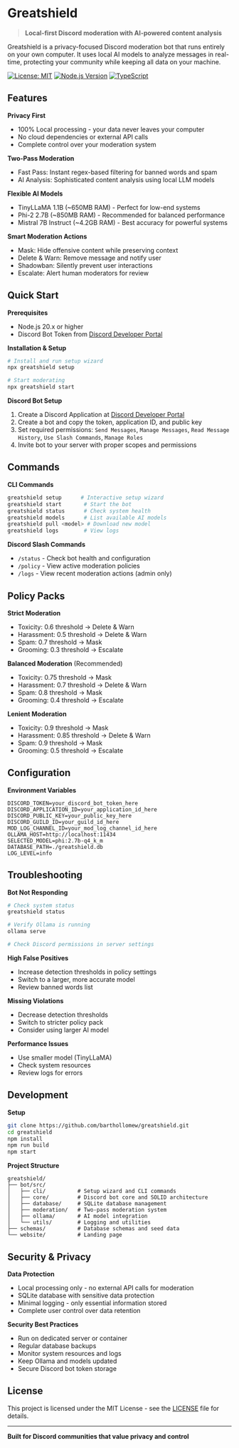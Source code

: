 # Greatshield

> **Local-first Discord moderation with AI-powered content analysis**

Greatshield is a privacy-focused Discord moderation bot that runs entirely on your own computer. It uses local AI models to analyze messages in real-time, protecting your community while keeping all data on your machine.

[![License: MIT](https://img.shields.io/badge/License-MIT-blue.svg)](https://opensource.org/licenses/MIT)
[![Node.js Version](https://img.shields.io/badge/node-%3E%3D20.0.0-green)](https://nodejs.org/)
[![TypeScript](https://img.shields.io/badge/TypeScript-Ready-blue.svg)](https://www.typescriptlang.org/)

## Features

**Privacy First**
- 100% Local processing - your data never leaves your computer
- No cloud dependencies or external API calls
- Complete control over your moderation system

**Two-Pass Moderation**
- Fast Pass: Instant regex-based filtering for banned words and spam
- AI Analysis: Sophisticated content analysis using local LLM models

**Flexible AI Models**
- TinyLLaMA 1.1B (~650MB RAM) - Perfect for low-end systems
- Phi-2 2.7B (~850MB RAM) - Recommended for balanced performance  
- Mistral 7B Instruct (~4.2GB RAM) - Best accuracy for powerful systems

**Smart Moderation Actions**
- Mask: Hide offensive content while preserving context
- Delete & Warn: Remove message and notify user
- Shadowban: Silently prevent user interactions  
- Escalate: Alert human moderators for review

## Quick Start

**Prerequisites**
- Node.js 20.x or higher
- Discord Bot Token from [Discord Developer Portal](https://discord.com/developers/applications)

**Installation & Setup**
```bash
# Install and run setup wizard
npx greatshield setup

# Start moderating
npx greatshield start
```

**Discord Bot Setup**
1. Create a Discord Application at [Discord Developer Portal](https://discord.com/developers/applications)
2. Create a bot and copy the token, application ID, and public key
3. Set required permissions: `Send Messages`, `Manage Messages`, `Read Message History`, `Use Slash Commands`, `Manage Roles`
4. Invite bot to your server with proper scopes and permissions

## Commands

**CLI Commands**
```bash
greatshield setup      # Interactive setup wizard
greatshield start       # Start the bot
greatshield status      # Check system health
greatshield models      # List available AI models
greatshield pull <model> # Download new model
greatshield logs        # View logs
```

**Discord Slash Commands**
- `/status` - Check bot health and configuration
- `/policy` - View active moderation policies
- `/logs` - View recent moderation actions (admin only)

## Policy Packs

**Strict Moderation**
- Toxicity: 0.6 threshold → Delete & Warn
- Harassment: 0.5 threshold → Delete & Warn
- Spam: 0.7 threshold → Mask
- Grooming: 0.3 threshold → Escalate

**Balanced Moderation** (Recommended)
- Toxicity: 0.75 threshold → Mask  
- Harassment: 0.7 threshold → Delete & Warn
- Spam: 0.8 threshold → Mask
- Grooming: 0.4 threshold → Escalate

**Lenient Moderation**
- Toxicity: 0.9 threshold → Mask
- Harassment: 0.85 threshold → Delete & Warn  
- Spam: 0.9 threshold → Mask
- Grooming: 0.5 threshold → Escalate

## Configuration

**Environment Variables**
```env
DISCORD_TOKEN=your_discord_bot_token_here
DISCORD_APPLICATION_ID=your_application_id_here
DISCORD_PUBLIC_KEY=your_public_key_here  
DISCORD_GUILD_ID=your_guild_id_here
MOD_LOG_CHANNEL_ID=your_mod_log_channel_id_here
OLLAMA_HOST=http://localhost:11434
SELECTED_MODEL=phi:2.7b-q4_k_m
DATABASE_PATH=./greatshield.db
LOG_LEVEL=info
```

## Troubleshooting

**Bot Not Responding**
```bash
# Check system status
greatshield status

# Verify Ollama is running  
ollama serve

# Check Discord permissions in server settings
```

**High False Positives**
- Increase detection thresholds in policy settings
- Switch to a larger, more accurate model
- Review banned words list

**Missing Violations**
- Decrease detection thresholds
- Switch to stricter policy pack
- Consider using larger AI model

**Performance Issues**
- Use smaller model (TinyLLaMA) 
- Check system resources
- Review logs for errors

## Development

**Setup**
```bash
git clone https://github.com/barthollomew/greatshield.git
cd greatshield
npm install
npm run build
npm start
```

**Project Structure**
```
greatshield/
├── bot/src/
│   ├── cli/          # Setup wizard and CLI commands
│   ├── core/         # Discord bot core and SOLID architecture
│   ├── database/     # SQLite database management  
│   ├── moderation/   # Two-pass moderation system
│   ├── ollama/       # AI model integration
│   └── utils/        # Logging and utilities
├── schemas/          # Database schemas and seed data
└── website/          # Landing page
```

## Security & Privacy

**Data Protection**
- Local processing only - no external API calls for moderation
- SQLite database with sensitive data protection
- Minimal logging - only essential information stored
- Complete user control over data retention

**Security Best Practices**
- Run on dedicated server or container
- Regular database backups
- Monitor system resources and logs
- Keep Ollama and models updated
- Secure Discord bot token storage

## License

This project is licensed under the MIT License - see the [LICENSE](LICENSE) file for details.

---

**Built for Discord communities that value privacy and control**